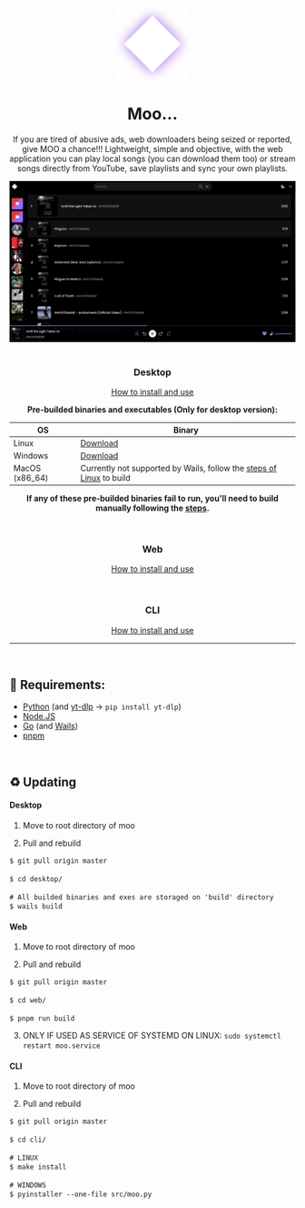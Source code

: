 <div align="center">
  <img src="./icon.png" width="128" />
  
  <h1>Moo...</h1>
</div>

<p align="center">
If you are tired of abusive ads, web downloaders being seized or reported, give MOO a chance!!! Lightweight, simple and objective, with the web application you can play local songs (you can download them too) or stream songs directly from YouTube, save playlists and sync your own playlists.
</p>

<div align="center">
    <img src="./web/assets/showcase.png" width="800" />
</div>

<br />

<div align="center">
  <h3>Desktop</h3>

  <a href="https://github.com/imf4ll/moo/tree/master/desktop">How to install and use</a>

  **Pre-builded binaries and executables (Only for desktop version):**

  | OS | Binary |
  |-------|------|
  | Linux | [Download](https://github.com/imf4ll/moo/releases/download/v0.1.4/moo-linux.zip) |
  | Windows | [Download](https://github.com/imf4ll/moo/releases/download/v0.1.4/moo-windows.zip) |
  | MacOS (x86_64) | Currently not supported by Wails, follow the [steps of Linux](https://github.com/imf4ll/moo/tree/master/desktop/README.md) to build  |

  **If any of these pre-builded binaries fail to run, you'll need to build manually following the [steps](https://github.com/imf4ll/moo/tree/master/desktop).**
</div>

<br />

<div align="center">
  <h3>Web</h3>

  <a href="https://github.com/imf4ll/moo/tree/master/web">How to install and use</a>
</div>

<br />

<div align="center">
  <h3>CLI</h3>
  
  <a href="https://github.com/imf4ll/moo/tree/master/cli">How to install and use</a>
</div>

<hr /> 

<br />

## 📜 Requirements:
- [Python](https://www.python.org/downloads/) (and [yt-dlp]("https://github.com/yt-dlp/yt-dlp") -> `pip install yt-dlp`) 
- [Node.JS](https://nodejs.org/)
- [Go](https://go.dev/dl/) (and [Wails]("https://wails.io/docs/gettingstarted/installation"))
- [pnpm](https://pnpm.io/pt/installation)

<br />

<a id="updating"></a>
## ♻️ Updating

#### Desktop
1. Move to root directory of moo

2. Pull and rebuild
```
$ git pull origin master

$ cd desktop/

# All builded binaries and exes are storaged on 'build' directory
$ wails build
```

#### Web
1. Move to root directory of moo

2. Pull and rebuild
```
$ git pull origin master

$ cd web/

$ pnpm run build
```

3. ONLY IF USED AS SERVICE OF SYSTEMD ON LINUX: `sudo systemctl restart moo.service`

#### CLI
1. Move to root directory of moo

2. Pull and rebuild
```
$ git pull origin master

$ cd cli/

# LINUX
$ make install

# WINDOWS
$ pyinstaller --one-file src/moo.py
```
